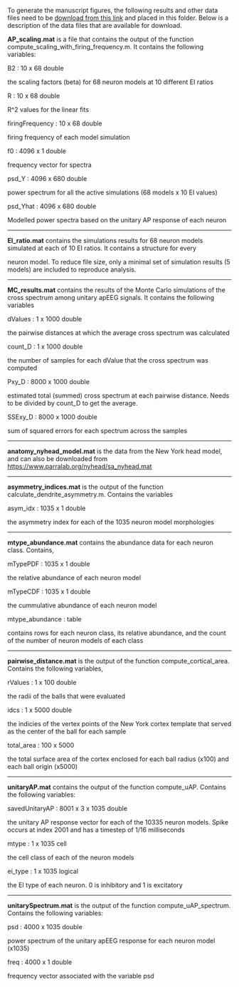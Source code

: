 To generate the manuscript figures, the following results and other data files need to be <a href="https://drive.google.com/uc?export=download&id=1Ek9COzFk_wjMBEZs1V88iNplqI2bCBFh">download from this link</a> and placed in this folder. Below is a description of the data files that are available for download.


**AP_scaling.mat** is a file that contains the output of the function compute_scaling_with_firing_frequency.m. It contains the following variables:

B2 : 10 x 68 double

  the scaling factors (beta) for 68 neuron models at 10 different EI ratios

R : 10 x 68 double

  R^2 values for the linear fits

firingFrequency : 10 x 68 double

  firing frequency of each model simulation

f0 : 4096 x 1 double

  frequency vector for spectra

psd_Y : 4096 x 680 double

  power spectrum for all the active simulations (68 models x 10 EI values)

psd_Yhat : 4096 x 680 double

  Modelled power spectra based on the unitary AP response of each neuron

---
**EI_ratio.mat** contains the simulations results for 68 neuron models simulated at each of 10 EI ratios. It contains a structure for every

neuron model. To reduce file size, only a minimal set of simulation results (5 models) are included to reproduce analysis.

---
**MC_results.mat** contains the results of the Monte Carlo simulations of the cross spectrum among unitary apEEG signals. It contains the following variables

dValues : 1 x 1000 double

  the pairwise distances at which the average cross spectrum was calculated

count_D : 1 x 1000 double

  the number of samples for each dValue that the cross spectrum was computed

Pxy_D : 8000 x 1000 double

  estimated total (summed) cross spectrum at each pairwise distance. Needs to be divided by count_D to get the average.

SSExy_D : 8000 x 1000 double

  sum of squared errors for each spectrum across the samples

---
**anatomy_nyhead_model.mat** is the data from the New York head model, and can also be downloaded from https://www.parralab.org/nyhead/sa_nyhead.mat

---
**asymmetry_indices.mat** is the output of the function calculate_dendrite_asymmetry.m. Contains the variables

asym_idx : 1035 x 1 double

  the asymmetry index for each of the 1035 neuron model morphologies

---
**mtype_abundance.mat** contains the abundance data for each neuron class. Contains,

mTypePDF : 1035 x 1 double

  the relative abundance of each neuron model

mTypeCDF : 1035 x 1 double

  the cummulative abundance of each neuron model

mtype_abundance : table

  contains rows for each neuron class, its relative abundance, and the count of the number of neuron models of each class

---
**pairwise_distance.mat** is the output of the function compute_cortical_area. Contains the following variables,

rValues : 1 x 100 double

  the radii of the balls that were evaluated

idcs : 1 x 5000 double

  the indicies of the vertex points of the New York cortex template that served as the center of the ball for each sample

total_area : 100 x 5000

  the total surface area of the cortex enclosed for each ball radius (x100) and each ball origin (x5000)

---
**unitaryAP.mat** contains the output of the function compute_uAP. Contains the following variables:

savedUnitaryAP : 8001 x 3 x 1035 double

  the unitary AP response vector for each of the 10335 neuron models. Spike occurs at index 2001 and has a timestep of 1/16 milliseconds

mtype : 1 x 1035 cell

  the cell class of each of the neuron models

ei_type : 1 x 1035 logical

  the EI type of each neuron. 0 is inhibitory and 1 is excitatory

---
**unitarySpectrum.mat** is the output of the function compute_uAP_spectrum. Contains the following variables:

psd : 4000 x 1035 double

  power spectrum of the unitary apEEG response for each neuron model (x1035)

freq : 4000 x 1 double

  frequency vector associated with the variable psd



